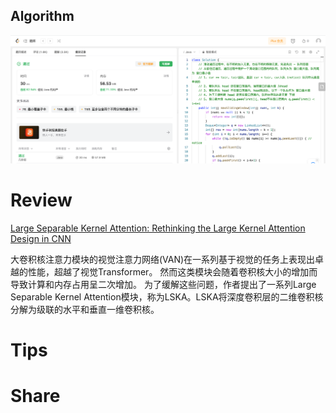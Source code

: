 ## Algorithm

![ianxiao-2023-09-10-lc.png](../../images/temp/ianxiao-2023-09-10-lc.png)

# Review

[Large Separable Kernel Attention: Rethinking the Large Kernel Attention Design in CNN](https://arxiv.org/pdf/2309.01439.pdf)

大卷积核注意力模块的视觉注意力网络(VAN)在一系列基于视觉的任务上表现出卓越的性能，超越了视觉Transformer。
然而这类模块会随着卷积核大小的增加而导致计算和内存占用呈二次增加。
为了缓解这些问题，作者提出了一系列Large Separable Kernel Attention模块，称为LSKA。LSKA将深度卷积层的二维卷积核分解为级联的水平和垂直一维卷积核。

# Tips


# Share
